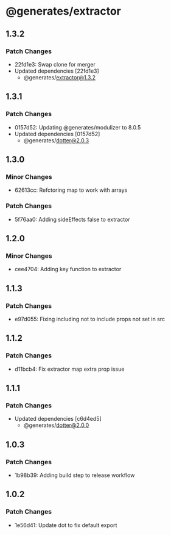 # @generates/extractor

## 1.3.2

### Patch Changes

- 22fd1e3: Swap clone for merger
- Updated dependencies [22fd1e3]
  - @generates/extractor@1.3.2

## 1.3.1

### Patch Changes

- 0157d52: Updating @generates/modulizer to 8.0.5
- Updated dependencies [0157d52]
  - @generates/dotter@2.0.3

## 1.3.0

### Minor Changes

- 62613cc: Refctoring map to work with arrays

### Patch Changes

- 5f76aa0: Adding sideEffects false to extractor

## 1.2.0

### Minor Changes

- cee4704: Adding key function to extractor

## 1.1.3

### Patch Changes

- e97d055: Fixing including not to include props not set in src

## 1.1.2

### Patch Changes

- d11bcb4: Fix extractor map extra prop issue

## 1.1.1

### Patch Changes

- Updated dependencies [c6d4ed5]
  - @generates/dotter@2.0.0

## 1.0.3

### Patch Changes

- 1b98b39: Adding build step to release workflow

## 1.0.2

### Patch Changes

- 1e56d41: Update dot to fix default export
